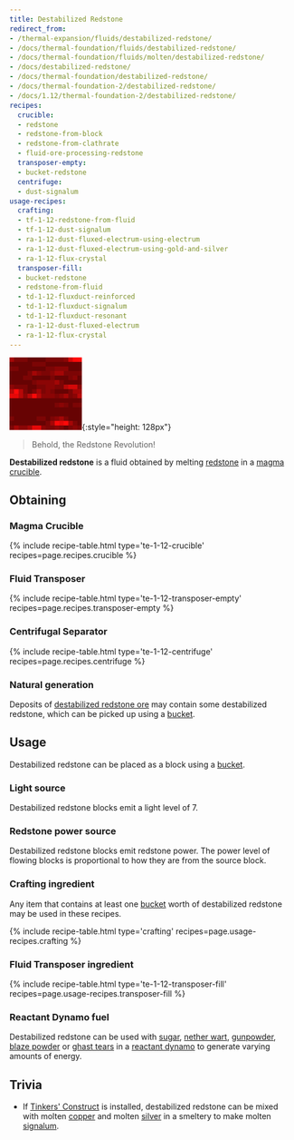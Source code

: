 ```yaml
---
title: Destabilized Redstone
redirect_from:
- /thermal-expansion/fluids/destabilized-redstone/
- /docs/thermal-foundation/fluids/destabilized-redstone/
- /docs/thermal-foundation/fluids/molten/destabilized-redstone/
- /docs/destabilized-redstone/
- /docs/thermal-foundation/destabilized-redstone/
- /docs/thermal-foundation-2/destabilized-redstone/
- /docs/1.12/thermal-foundation-2/destabilized-redstone/
recipes:
  crucible:
  - redstone
  - redstone-from-block
  - redstone-from-clathrate
  - fluid-ore-processing-redstone
  transposer-empty:
  - bucket-redstone
  centrifuge:
  - dust-signalum
usage-recipes:
  crafting:
  - tf-1-12-redstone-from-fluid
  - tf-1-12-dust-signalum
  - ra-1-12-dust-fluxed-electrum-using-electrum
  - ra-1-12-dust-fluxed-electrum-using-gold-and-silver
  - ra-1-12-flux-crystal
  transposer-fill:
  - bucket-redstone
  - redstone-from-fluid
  - td-1-12-fluxduct-reinforced
  - td-1-12-fluxduct-signalum
  - td-1-12-fluxduct-resonant
  - ra-1-12-dust-fluxed-electrum
  - ra-1-12-flux-crystal
---
```


![Destabilized redstone](/assets/images/thermal-foundation-2/destabilized-redstone.gif){:style="height: 128px"}

> Behold, the Redstone Revolution!


**Destabilized redstone** is a fluid obtained by melting
[redstone](https://minecraft.wiki/w/Redstone) in a [magma
crucible](../../thermal-expansion/magma-crucible/).


Obtaining
---------

### Magma Crucible
{% include recipe-table.html type='te-1-12-crucible' recipes=page.recipes.crucible %}

### Fluid Transposer
{% include recipe-table.html type='te-1-12-transposer-empty' recipes=page.recipes.transposer-empty %}

### Centrifugal Separator
{% include recipe-table.html type='te-1-12-centrifuge' recipes=page.recipes.centrifuge %}

### Natural generation
Deposits of [destabilized redstone ore](../destabilized-redstone-ore/) may
contain some destabilized redstone, which can be picked up using a
[bucket](https://minecraft.wiki/w/Bucket).


Usage
-----

Destabilized redstone can be placed as a block using a
[bucket](https://minecraft.wiki/w/Bucket).

### Light source
Destabilized redstone blocks emit a light level of 7.

### Redstone power source
Destabilized redstone blocks emit redstone power. The power level of flowing
blocks is proportional to how they are from the source block.

### Crafting ingredient
Any item that contains at least one
[bucket](https://minecraft.wiki/w/Bucket) worth of destabilized redstone
may be used in these recipes.

{% include recipe-table.html type='crafting' recipes=page.usage-recipes.crafting %}

### Fluid Transposer ingredient
{% include recipe-table.html type='te-1-12-transposer-fill' recipes=page.usage-recipes.transposer-fill %}

### Reactant Dynamo fuel
Destabilized redstone can be used with
[sugar](https://minecraft.wiki/w/Sugar), [nether
wart](https://minecraft.wiki/w/Nether_Wart),
[gunpowder](https://minecraft.wiki/w/Gunpowder), [blaze
powder](https://minecraft.wiki/w/Blaze_Powder) or [ghast
tears](https://minecraft.wiki/w/Ghast_Tear) in a [reactant
dynamo](../../thermal-expansion/reactant-dynamo/) to generate varying amounts of energy.


Trivia
------

* If [Tinkers'
  Construct](https://minecraft.curseforge.com/projects/tinkers-construct) is
  installed, destabilized redstone can be mixed with molten
  [copper](../copper-ingot/) and molten [silver](../silver-ingot/) in a
  smeltery to make molten [signalum](../signalum-ingot/).
